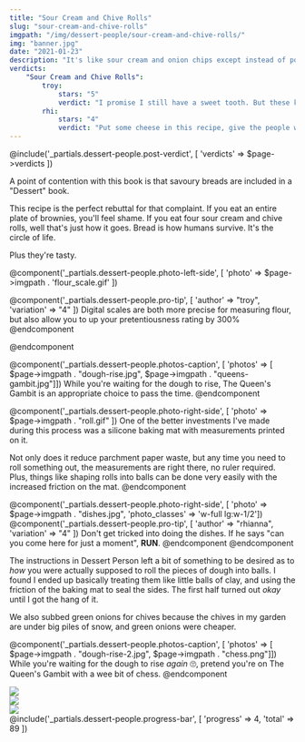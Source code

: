 ```yaml
---
title: "Sour Cream and Chive Rolls"
slug: "sour-cream-and-chive-rolls"
imgpath: "/img/dessert-people/sour-cream-and-chive-rolls/"
img: "banner.jpg"
date: "2021-01-23"
description: "It's like sour cream and onion chips except instead of potatoes it's flour and instead of being bad, it's good"
verdicts:
    "Sour Cream and Chive Rolls":
        troy:
            stars: "5"
            verdict: "I promise I still have a sweet tooth. But these knocked it out of the park."
        rhi:
            stars: "4"
            verdict: "Put some cheese in this recipe, give the people what they want"
---
```


@include('_partials.dessert-people.post-verdict', [ 'verdicts' => $page->verdicts ])

A point of contention with this book is that savoury breads are included in a "Dessert" book.

This recipe is the perfect rebuttal for that complaint. If you eat an entire plate of brownies, you'll
feel shame. If you eat four sour cream and chive rolls, well that's just how it goes. Bread is how humans
survive. It's the circle of life.

Plus they're tasty.

@component('_partials.dessert-people.photo-left-side', [ 'photo' => $page->imgpath . 'flour_scale.gif' ])

@component('_partials.dessert-people.pro-tip', [ 'author' => "troy", 'variation' => "4" ])
Digital scales are both more precise for measuring flour, but also allow you to up your pretentiousness rating by 300%
@endcomponent

@endcomponent

<div class="my-4"></div>

@component('_partials.dessert-people.photos-caption', [ 'photos' => [ $page->imgpath . "dough-rise.jpg", $page->imgpath . "queens-gambit.jpg"]])
While you're waiting for the dough to rise, The Queen's Gambit is an appropriate choice to pass the time.
@endcomponent

@component('_partials.dessert-people.photo-right-side', [ 'photo' => $page->imgpath . "roll.gif" ])
One of the better investments I've made during this process was a silicone baking mat with measurements printed on it.

Not only does it reduce parchment paper waste, but any time you need to roll something out, the measurements are right there,
no ruler required. Plus, things like shaping rolls into balls can be done very easily with the increased friction on the mat.
@endcomponent

@component('_partials.dessert-people.photo-right-side', [ 'photo' => $page->imgpath . "dishes.jpg", 'photo_classes' => 'w-full lg:w-1/2'])
@component('_partials.dessert-people.pro-tip', [ 'author' => "rhianna", 'variation' => "4" ])
Don't get tricked into doing the dishes. If he says "can you come here for just a moment", **RUN**.
@endcomponent
@endcomponent

The instructions in Dessert Person left a bit of something to be desired as to _how_ you were actually
supposed to roll the pieces of dough into balls. I found I ended up basically treating them like little balls of clay,
and using the friction of the baking mat to seal the sides. The first half turned out _okay_ until I got the hang of it.

We also subbed green onions for chives because the chives in my garden are under big piles of snow, and green onions were cheaper.

@component('_partials.dessert-people.photos-caption', [ 'photos' => [ $page->imgpath . "dough-rise-2.jpg", $page->imgpath . "chess.png"]])
While you're waiting for the dough to rise _again_ 🙄, pretend you're on The Queen's Gambit with a wee bit of chess.
@endcomponent

<div class="flex items-center justify-around flex-wrap mt-8">
<div class="w-1/3">
<img src="{{ $page->imgpath}}finished.jpg" />
</div>
<div class="w-1/3 shadow-md">
<img src="{{$page->imgpath}}enjoy.jpg" />
</div>
<div class="w-1/3">
<img src="{{$page->imgpath}}butter.jpg" />
</div>

</div>
  
<div class="mt-8">
@include('_partials.dessert-people.progress-bar', [ 'progress' => 4, 'total' => 89 ])
</div>



